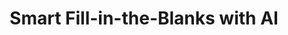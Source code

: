 ---
title: Smart Fill-in-the-Blanks with AI
emoji: ⚡
colorFrom: yellow
colorTo: blue
sdk: docker
pinned: false
short_description: "I have created a Smart Fill-in-the-Blanks with AI to help students study."
---